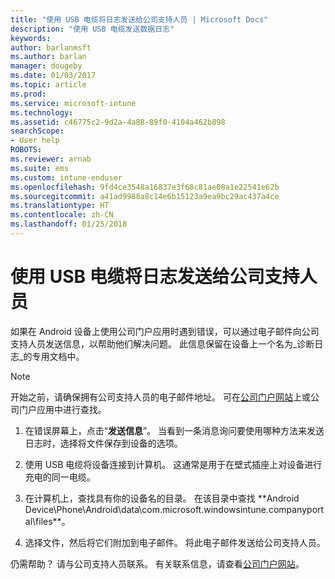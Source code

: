 ```yaml
---
title: "使用 USB 电缆将日志发送给公司支持人员 | Microsoft Docs"
description: "使用 USB 电缆发送数据日志"
keywords: 
author: barlanmsft
ms.author: barlan
manager: dougeby
ms.date: 01/03/2017
ms.topic: article
ms.prod: 
ms.service: microsoft-intune
ms.technology: 
ms.assetid: c46775c2-9d2a-4a88-89f0-4104a462b898
searchScope:
- User help
ROBOTS: 
ms.reviewer: arnab
ms.suite: ems
ms.custom: intune-enduser
ms.openlocfilehash: 9fd4ce3548a16837e3f68c81ae08a1e22541e62b
ms.sourcegitcommit: a41ad9988a8c14e6b15123a9ea9bc29ac437a4ce
ms.translationtype: HT
ms.contentlocale: zh-CN
ms.lasthandoff: 01/25/2018
---
```

# <a name="send-logs-to-your-company-support-using-a-usb-cable"></a>使用 USB 电缆将日志发送给公司支持人员

如果在 Android 设备上使用公司门户应用时遇到错误，可以通过电子邮件向公司支持人员发送信息，以帮助他们解决问题。 此信息保留在设备上一个名为_诊断日志_的专用文档中。

> [!Note]
> 开始之前，请确保拥有公司支持人员的电子邮件地址。 可在[公司门户网站](https://portal.manage.microsoft.com#HelpDeskDialog)上或公司门户应用中进行查找。

1.  在错误屏幕上，点击“**发送信息**”。 当看到一条消息询问要使用哪种方法来发送日志时，选择将文件保存到设备的选项。

2.  使用 USB 电缆将设备连接到计算机。 这通常是用于在壁式插座上对设备进行充电的同一电缆。

3.  在计算机上，查找具有你的设备名的目录。 在该目录中查找 **Android Device\Phone\Android\data\com.microsoft.windowsintune.companyportal\files\**。

4.  选择文件，然后将它们附加到电子邮件。 将此电子邮件发送给公司支持人员。

仍需帮助？ 请与公司支持人员联系。 有关联系信息，请查看[公司门户网站](https://portal.manage.microsoft.com#HelpDeskDialog)。
